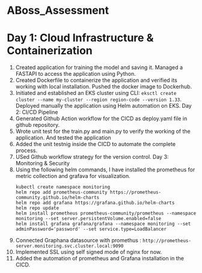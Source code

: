 # ABoss_Assessment
# Day 1: Cloud Infrastructure & Containerization   
1. Created application for training the model and saving it. Managed a FASTAPI to access the application using Python.
2. Created Dockerfile to containerize the application and verified its working with local installation. Pushed the docker image to Dockerhub.
3. Initiated and established an EKS cluster using CLI: `eksctl create cluster --name my-cluster --region region-code --version 1.33`. Deployed manually the application using Helm automation on EKS.
Day 2: CI/CD Pipeline
1. Generated Github Action workflow for the CICD as deploy.yaml file in github repository.
2. Wrote unit test for the train.py and main.py to verify the working of the application. And tested the application
3. Added the unit testnig inside the CICD to automate the complete process.
4. USed Github workflow strategy for the version control.
Day 3: Monitoring & Security
1. Using the following helm commands, I have installed the prometheus for metric collection and grafava for visualization.
   ```
   kubectl create namespace monitoring
   helm repo add prometheus-community https://prometheus-community.github.io/helm-charts
   helm repo add grafana https://grafana.github.io/helm-charts
   helm repo update
   helm install prometheus prometheus-community/prometheus --namespace monitoring --set server.persistentVolume.enabled=false
   helm install grafana grafana/grafana --namespace monitoring --set adminPassword='password' --set service.type=LoadBalancer
   ```
2. Connected Graphana datasource with promethus : `http://prometheus-server.monitoring.svc.cluster.local:9090`
3. Implemented SSL using self signed mode of nginx for now.
4. Added the automation of prometheus and Grafana installation in the CICD.
